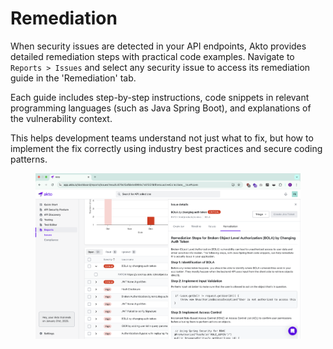 # Remediation

When security issues are detected in your API endpoints, Akto provides detailed remediation steps with practical code examples. Navigate to `Reports > Issues` and select any security issue to access its remediation guide in the 'Remediation' tab.&#x20;

Each guide includes step-by-step instructions, code snippets in relevant programming languages (such as Java Spring Boot), and explanations of the vulnerability context.&#x20;

This helps development teams understand not just what to fix, but how to implement the fix correctly using industry best practices and secure coding patterns.

<figure><img src="../../.gitbook/assets/image (2) (1) (1) (1) (1) (1).png" alt=""><figcaption></figcaption></figure>

